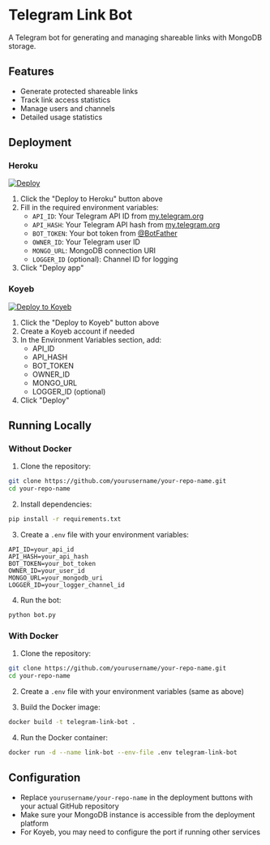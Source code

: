 # Telegram Link Bot

A Telegram bot for generating and managing shareable links with MongoDB storage.

## Features
- Generate protected shareable links
- Track link access statistics
- Manage users and channels
- Detailed usage statistics

## Deployment

### Heroku
[![Deploy](https://www.herokucdn.com/deploy/button.svg)](https://heroku.com/deploy?template=https://github.com/IamElite/LINK)

1. Click the "Deploy to Heroku" button above
2. Fill in the required environment variables:
   - `API_ID`: Your Telegram API ID from [my.telegram.org](https://my.telegram.org)
   - `API_HASH`: Your Telegram API hash from [my.telegram.org](https://my.telegram.org)
   - `BOT_TOKEN`: Your bot token from [@BotFather](https://t.me/BotFather)
   - `OWNER_ID`: Your Telegram user ID
   - `MONGO_URL`: MongoDB connection URI
   - `LOGGER_ID` (optional): Channel ID for logging
3. Click "Deploy app"

### Koyeb
[![Deploy to Koyeb](https://www.koyeb.com/static/images/deploy/button.svg)](https://app.koyeb.com/deploy?type=git&repository=https://github.com/yourusername/your-repo-name&branch=main&name=telegram-link-bot)

1. Click the "Deploy to Koyeb" button above
2. Create a Koyeb account if needed
3. In the Environment Variables section, add:
   - API_ID
   - API_HASH
   - BOT_TOKEN
   - OWNER_ID
   - MONGO_URL
   - LOGGER_ID (optional)
4. Click "Deploy"

## Running Locally

### Without Docker
1. Clone the repository:
```bash
git clone https://github.com/yourusername/your-repo-name.git
cd your-repo-name
```

2. Install dependencies:
```bash
pip install -r requirements.txt
```

3. Create a `.env` file with your environment variables:
```env
API_ID=your_api_id
API_HASH=your_api_hash
BOT_TOKEN=your_bot_token
OWNER_ID=your_user_id
MONGO_URL=your_mongodb_uri
LOGGER_ID=your_logger_channel_id
```

4. Run the bot:
```bash
python bot.py
```

### With Docker
1. Clone the repository:
```bash
git clone https://github.com/yourusername/your-repo-name.git
cd your-repo-name
```

2. Create a `.env` file with your environment variables (same as above)

3. Build the Docker image:
```bash
docker build -t telegram-link-bot .
```

4. Run the Docker container:
```bash
docker run -d --name link-bot --env-file .env telegram-link-bot
```

## Configuration
- Replace `yourusername/your-repo-name` in the deployment buttons with your actual GitHub repository
- Make sure your MongoDB instance is accessible from the deployment platform
- For Koyeb, you may need to configure the port if running other services
